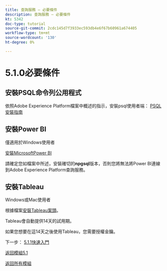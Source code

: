 ```yaml
---
title: 查詢服務 — 必要條件
description: 查詢服務 — 必要條件
kt: 5342
doc-type: tutorial
source-git-commit: 2cdc145d7f3933ec593db4e6f67b60961a674405
workflow-type: tm+mt
source-wordcount: '130'
ht-degree: 0%

---
```


# 5.1.0必要條件

## 安裝PSQL命令列公用程式

依照Adobe Experience Platform檔案中概述的指示，安裝psql使用者端：
[PSQL安裝指南](https://experienceleague.adobe.com/docs/experience-platform/query/clients/psql.html)

## 安裝Power BI

僅適用於Windows使用者

[安裝MicrosoftPower BI](https://experienceleague.adobe.com/docs/experience-platform/query/clients/power-bi.html)

請確定您如檔案中所述，安裝確切的&#x200B;**npgsql**&#x200B;版本，否則您將無法將Power BI連線到Adobe Experience Platform查詢服務。

## 安裝Tableau

Windows或Mac使用者

根據檔案[安裝Tableau案頭](https://experienceleague.adobe.com/docs/experience-platform/query/clients/tableau.html)。

Tableau會自動提供14天的試用期。

如果您想要在這14天之後使用Tableau，您需要授權金鑰。

下一步： [5.1.1快速入門](./ex1.md)

[返回模組5.1](./query-service.md)

[返回所有模組](../../../overview.md)

